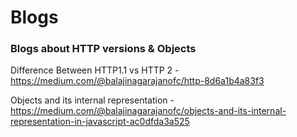 # Blogs
### Blogs about HTTP versions &amp; Objects

Difference Between HTTP1.1 vs HTTP 2 - https://medium.com/@balajinagarajanofc/http-8d6a1b4a83f3


Objects and its internal representation -  https://medium.com/@balajinagarajanofc/objects-and-its-internal-representation-in-javascript-ac0dfda3a525
